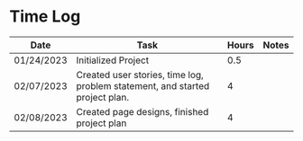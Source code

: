 # Time Log

| Date       | Task                                                                         | Hours | Notes |
|------------|------------------------------------------------------------------------------|-------|-------|
| 01/24/2023 | Initialized Project                                                          | 0.5   |       |
| 02/07/2023 | Created user stories, time log, problem statement, and started project plan. | 4     |       |
| 02/08/2023 | Created page designs, finished project plan                                  | 4     |       |
